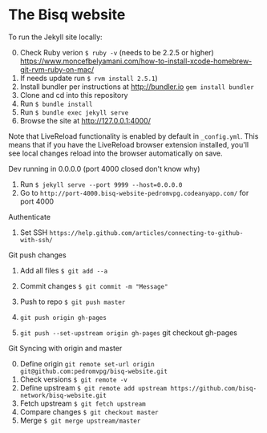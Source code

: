 # The Bisq website

To run the Jekyll site locally:

0. Check Ruby verion `$ ruby -v` (needs to be 2.2.5 or higher) https://www.moncefbelyamani.com/how-to-install-xcode-homebrew-git-rvm-ruby-on-mac/
1. If needs update run `$ rvm install 2.5.1`)
2. Install bundler per instructions at http://bundler.io  `gem install bundler`
3. Clone and cd into this repository
4. Run `$ bundle install`
5. Run `$ bundle exec jekyll serve`
6. Browse the site at http://127.0.0.1:4000/

Note that LiveReload functionality is enabled by default in `_config.yml`.
This means that if you have the LiveReload browser extension installed,
you'll see local changes reload into the browser automatically on save.


Dev running in 0.0.0.0 (port 4000 closed don't know why)

1. Run `$ jekyll serve --port 9999 --host=0.0.0.0`
2. Go to `http://port-4000.bisq-website-pedromvpg.codeanyapp.com/` for port 4000


Authenticate

1. Set SSH `https://help.github.com/articles/connecting-to-github-with-ssh/`


Git push changes

1. Add all files `$ git add --a`
2. Commit changes `$ git commit -m "Message"`
3. Push to repo `$ git push master`

4. `git push origin gh-pages`
5. `git push --set-upstream origin gh-pages`
git checkout gh-pages

Git Syncing with origin and master

0. Define origin `git remote set-url origin git@github.com:pedromvpg/bisq-website.git`
1. Check versions `$ git remote -v`
2. Define upstream `$ git remote add upstream https://github.com/bisq-network/bisq-website.git`
3. Fetch upstream `$ git fetch upstream`
4. Compare changes `$ git checkout master`
5. Merge `$ git merge upstream/master`
